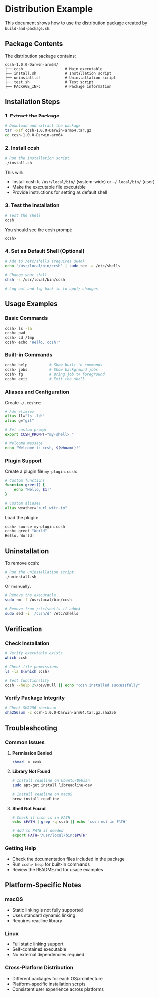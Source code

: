 # Distribution Example

This document shows how to use the distribution package created by `build-and-package.sh`.

## Package Contents

The distribution package contains:

```
ccsh-1.0.0-Darwin-arm64/
├── ccsh                   # Main executable
├── install.sh             # Installation script
├── uninstall.sh           # Uninstallation script
├── test.sh                # Test script
├── PACKAGE_INFO           # Package information
```

## Installation Steps

### 1. Extract the Package

```bash
# Download and extract the package
tar -xzf ccsh-1.0.0-Darwin-arm64.tar.gz
cd ccsh-1.0.0-Darwin-arm64
```

### 2. Install ccsh

```bash
# Run the installation script
./install.sh
```

This will:
- Install ccsh to `/usr/local/bin/` (system-wide) or `~/.local/bin/` (user)
- Make the executable file executable
- Provide instructions for setting as default shell

### 3. Test the Installation

```bash
# Test the shell
ccsh
```

You should see the ccsh prompt:
```
ccsh> 
```

### 4. Set as Default Shell (Optional)

```bash
# Add to /etc/shells (requires sudo)
echo '/usr/local/bin/ccsh' | sudo tee -a /etc/shells

# Change your shell
chsh -s /usr/local/bin/ccsh

# Log out and log back in to apply changes
```

## Usage Examples

### Basic Commands

```bash
ccsh> ls -la
ccsh> pwd
ccsh> cd /tmp
ccsh> echo "Hello, ccsh!"
```

### Built-in Commands

```bash
ccsh> help          # Show built-in commands
ccsh> jobs          # Show background jobs
ccsh> fg            # Bring job to foreground
ccsh> exit          # Exit the shell
```

### Aliases and Configuration

Create `~/.ccshrc`:
```bash
# Add aliases
alias ll="ls -lah"
alias g="git"

# Set custom prompt
export CCSH_PROMPT="my-shell> "

# Welcome message
echo "Welcome to ccsh, $(whoami)!"
```

### Plugin Support

Create a plugin file `my-plugin.ccsh`:
```bash
# Custom functions
function greet() {
    echo "Hello, $1!"
}

# Custom aliases
alias weather="curl wttr.in"
```

Load the plugin:
```bash
ccsh> source my-plugin.ccsh
ccsh> greet "World"
Hello, World!
```

## Uninstallation

To remove ccsh:

```bash
# Run the uninstallation script
./uninstall.sh
```

Or manually:
```bash
# Remove the executable
sudo rm -f /usr/local/bin/ccsh

# Remove from /etc/shells if added
sudo sed -i '/ccsh/d' /etc/shells
```

## Verification

### Check Installation

```bash
# Verify executable exists
which ccsh

# Check file permissions
ls -la $(which ccsh)

# Test functionality
ccsh --help 2>/dev/null || echo "ccsh installed successfully"
```

### Verify Package Integrity

```bash
# Check SHA256 checksum
sha256sum -c ccsh-1.0.0-Darwin-arm64.tar.gz.sha256
```

## Troubleshooting

### Common Issues

1. **Permission Denied**
   ```bash
   chmod +x ccsh
   ```

2. **Library Not Found**
   ```bash
   # Install readline on Ubuntu/Debian
   sudo apt-get install libreadline-dev
   
   # Install readline on macOS
   brew install readline
   ```

3. **Shell Not Found**
   ```bash
   # Check if ccsh is in PATH
   echo $PATH | grep -q ccsh || echo "ccsh not in PATH"
   
   # Add to PATH if needed
   export PATH="/usr/local/bin:$PATH"
   ```

### Getting Help

- Check the documentation files included in the package
- Run `ccsh> help` for built-in commands
- Review the README.md for usage examples

## Platform-Specific Notes

### macOS
- Static linking is not fully supported
- Uses standard dynamic linking
- Requires readline library

### Linux
- Full static linking support
- Self-contained executable
- No external dependencies required

### Cross-Platform Distribution
- Different packages for each OS/architecture
- Platform-specific installation scripts
- Consistent user experience across platforms 